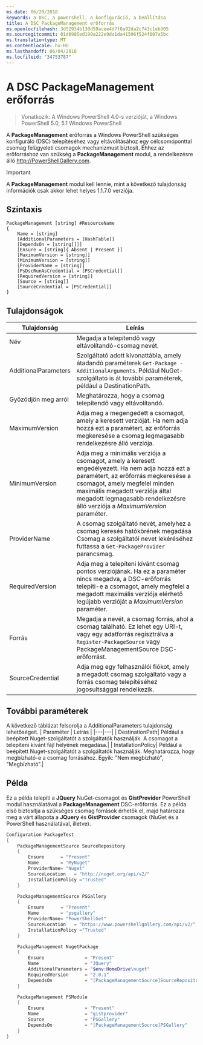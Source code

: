 ```yaml
---
ms.date: 06/20/2018
keywords: a DSC, a powershell, a konfiguráció, a beállítása
title: A DSC PackageManagement erőforrás
ms.openlocfilehash: 3d52934b130d59acee4d7f8a92da2c743c1eb305
ms.sourcegitcommit: 01d6985ed190a222e9da1da41596f524f607a5bc
ms.translationtype: MT
ms.contentlocale: hu-HU
ms.lasthandoff: 06/04/2018
ms.locfileid: "34753787"
---
```

# <a name="dsc-packagemanagement-resource"></a>A DSC PackageManagement erőforrás

> Vonatkozik: A Windows PowerShell 4.0-s verzióját, a Windows PowerShell 5.0, 5.1 Windows PowerShell

A **PackageManagement** erőforrás a Windows PowerShell szükséges konfiguráló (DSC) telepítéséhez vagy eltávolításához egy célcsomóponttal csomag felügyeleti csomagok mechanizmust biztosít. Ehhez az erőforráshoz van szükség a **PackageManagement** modul, a rendelkezésre álló http://PowerShellGallery.com.

> [!IMPORTANT]
> A **PackageManagement** modul kell lennie, mint a következő tulajdonság információk csak akkor lehet helyes 1.1.7.0 verziója.

## <a name="syntax"></a>Szintaxis

```
PackageManagement [string] #ResourceName
{
    Name = [string]
    [AdditionalParameters = [HashTable]]
    [DependsOn = [string[]]]
    [Ensure = [string]{ Absent | Present }]
    [MaximumVersion = [string]]
    [MinimumVersion = [string]]
    [ProviderName = [string]]
    [PsDscRunAsCredential = [PSCredential]]
    [RequiredVersion = [string]]
    [Source = [string]]
    [SourceCredential = [PSCredential]]
}
```

## <a name="properties"></a>Tulajdonságok

|  Tulajdonság  |  Leírás   |
|---|---|
| Név| Megadja a telepítendő vagy eltávolítandó-csomag nevét.|
| AdditionalParameters| Szolgáltató adott kivonattábla, amely átadandó paraméterek `Get-Package -AdditionalArguments`. Például NuGet-szolgáltató is át további paraméterek, például a DestinationPath.|
| Győződjön meg arról| Meghatározza, hogy a csomag telepítendő vagy eltávolítandó.|
| MaximumVersion|Adja meg a megengedett a csomagot, amely a keresett verzióját. Ha nem adja hozzá ezt a paramétert, az erőforrás megkeresése a csomag legmagasabb rendelkezésre álló verziója.|
| MinimumVersion|Adja meg a minimális verziója a csomagot, amely a keresett engedélyezett. Ha nem adja hozzá ezt a paramétert, az erőforrás megkeresése a csomagot, amely megfelel minden maximális megadott verziója által megadott legmagasabb rendelkezésre álló verziója a _MaximumVersion_ paraméter.|
| ProviderName| A csomag szolgáltató nevét, amelyhez a csomag keresés hatókörének megadása Csomag a szolgáltatói nevet lekéréséhez futtassa a `Get-PackageProvider` parancsmag.|
| RequiredVersion| Adja meg a telepíteni kívánt csomag pontos verziójának. Ha ez a paraméter nincs megadva, a DSC-erőforrás telepíti-e a csomagot, amely megfelel a megadott maximális verziója elérhető legújabb verzióját a _MaximumVersion_ paraméter.|
| Forrás| Megadja a nevét, a csomag forrás, ahol a csomag található. Ez lehet egy URI-t, vagy egy adatforrás regisztrálva a `Register-PackageSource` vagy PackageManagementSource DSC-erőforrást.|
| SourceCredential | Adja meg egy felhasználói fiókot, amely a megadott csomag szolgáltató vagy a forrás csomag telepítéséhez jogosultsággal rendelkezik.|

## <a name="additional-parameters"></a>További paraméterek

A következő táblázat felsorolja a AdditionalParameters tulajdonság lehetőségeit.
|  Paraméter  | Leírás   |
|---|---|
| DestinationPath| Például a beépített Nuget-szolgáltatót a szolgáltatók használják. A csomagot a telepíteni kívánt fájl helyének megadása.|
| InstallationPolicy| Például a beépített Nuget-szolgáltatót a szolgáltatók használják. Meghatározza, hogy megbízható-e a csomag forrásához. Egyik: "Nem megbízható", "Megbízható".|

## <a name="example"></a>Példa

Ez a példa telepíti a **JQuery** NuGet-csomagot és **GistProvider** PowerShell modul használatával a **PackageManagement** DSC-erőforrás. Ez a példa első biztosítja a szükséges csomag források érhetők el, majd határozza meg a várt állapota a **JQuery** és **GistProvider** csomagok (NuGet és a PowerShell használatával, illetve).

```powershell
Configuration PackageTest
{
    PackageManagementSource SourceRepository
    {
        Ensure      = "Present"
        Name        = "MyNuget"
        ProviderName= "Nuget"
        SourceLocation   = "http://nuget.org/api/v2/"
        InstallationPolicy ="Trusted"
    }

    PackageManagementSource PSGallery
    {
        Ensure      = "Present"
        Name        = "psgallery"
        ProviderName= "PowerShellGet"
        SourceLocation   = "https://www.powershellgallery.com/api/v2/"
        InstallationPolicy ="Trusted"
    }

    PackageManagement NugetPackage
    {
        Ensure               = "Present"
        Name                 = "JQuery"
        AdditionalParameters = "$env:HomeDrive\nuget"
        RequiredVersion      = "2.0.1"
        DependsOn            = "[PackageManagementSource]SourceRepository"
    }

    PackageManagement PSModule
    {
        Ensure               = "Present"
        Name                 = "gistprovider"
        Source               = "PSGallery"
        DependsOn            = "[PackageManagementSource]PSGallery"
    }
}
```